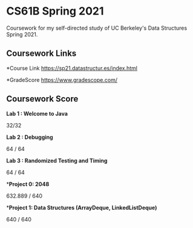 # CS61B Spring 2021
Coursework for my self-directed study of UC Berkeley's Data Structures Spring 2021.
## Coursework Links
*Course Link
https://sp21.datastructur.es/index.html

*GradeScore
https://www.gradescope.com/

## Coursework Score

**Lab 1 : Welcome to Java**

32/32

**Lab 2 : Debugging**

64 / 64

**Lab 3 : Randomized Testing and Timing**

64 / 64

***Project 0: 2048**

632.889 / 640

***Project 1: Data Structures (ArrayDeque, LinkedListDeque)**

640 / 640


